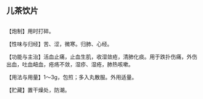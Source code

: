 ## 儿茶饮片

## 

## 

【炮制】用时打碎。

【性味与归经】苦、涩，微寒。归肺、心经。

【功能与主治】活血止痛，止血生肌，收湿敛疮，清肺化痰。用于跌扑伤痛，外伤出血，吐血衄血，疮疡不敛，湿疹、湿疮，肺热咳嗽。

【用法与用量】1～3g，包煎；多入丸散服。外用适量。

【贮藏】置干燥处，防潮。